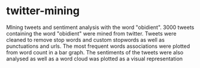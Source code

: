 # twitter-mining
MIning tweets and sentiment analysis with the word "obidient".
3000 tweets containing the word "obidient" were mined from twitter.
Tweets were cleaned to remove stop words and custom stopwords as well as punctuations and urls.
The most frequent words associations were plotted from word count in a bar graph.
The sentiments of the tweets were also analysed as well as a word cloud was plotted as a visual representation

